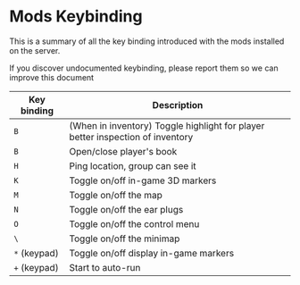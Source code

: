 # Mods Keybinding

This is a summary of all the key binding introduced with the mods installed on the server. 

If you discover undocumented keybinding, please report them so we can improve this document

| Key binding | Description |
|-------------|-------------|
| `B`         | (When in inventory) Toggle highlight for player better inspection of inventory |
| `B`         | Open/close player's book |
| `H`         | Ping location, group can see it |
| `K`         | Toggle on/off in-game 3D markers |
| `M`         | Toggle on/off the map |
| `N`         | Toggle on/off the ear plugs |
| `O`         | Toggle on/off the control menu |
| `\`         | Toggle on/off the minimap |
| `*` (keypad)| Toggle on/off display in-game markers |
| `+` (keypad)| Start to auto-run |
